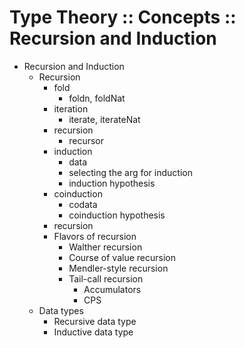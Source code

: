 # Type Theory :: Concepts :: Recursion and Induction

* Recursion and Induction
  * Recursion
    - fold
      - foldn, foldNat
    - iteration
      - iterate, iterateNat
    - recursion
      - recursor
    - induction
      - data
      - selecting the arg for induction
      - induction hypothesis
    - coinduction
      - codata
      - coinduction hypothesis
    - recursion
    * Flavors of recursion
      - Walther recursion
      - Course of value recursion
      - Mendler-style recursion
      - Tail-call recursion
        - Accumulators
        - CPS
  * Data types
    - Recursive data type
    - Inductive data type
